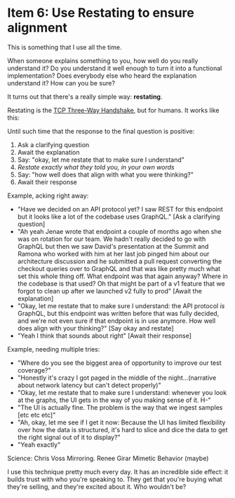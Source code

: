 # Item 6: Use Restating to ensure alignment

This is something that I use all the time.

When someone explains something to you, how well do you really understand it? Do you understand it well enough to turn
it into a functional implementation? Does everybody else who heard the explanation understand it? How can you be sure?

It turns out that there's a really simple way: **restating**.

Restating is the [TCP Three-Way Handshake](https://www.guru99.com/tcp-3-way-handshake.html), but for humans. It works like this:

Until such time that the response to the final question is positive:

1. Ask a clarifying question
1. Await the explanation
1. Say: "okay, let me restate that to make sure I understand"
1. _Restate exactly what they told you, in your own words_
1. Say: "how well does that align with what you were thinking?"
1. Await their response

Example, acking right away:

- "Have we decided on an API protocol yet? I saw REST for this endpoint but it looks like a lot of the codebase uses GraphQL." [Ask a clarifying question]
- "Ah yeah Jenae wrote that endpoint a couple of months ago when she was on rotation for our team. We hadn't really decided to go with GraphQL but then we saw David's presentation at the Summit and Ramona who worked with him at her last job pinged him about our architecture discussion and he submitted a pull request converting the checkout queries over to GraphQL and that was like pretty much what set this whole thing off. What endpoint was that again anyway? Where in the codebase is that used? Oh that might be part of a v1 feature that we forgot to clean up after we launched v2 fully to prod" [Await the explanation]
- "Okay, let me restate that to make sure I understand: the API protocol _is_ GraphQL, but this endpoint was written before that was fully decided, and we're not even sure if that endpoint is in use anymore. How well does align with your thinking?" [Say okay and restate]
- "Yeah I think that sounds about right" [Await their response]

Example, needing multiple tries:

- "Where do you see the biggest area of opportunity to improve our test coverage?"
- "Honestly it's crazy I got paged in the middle of the night...(narrative about network latency but can't detect properly)"
- "Okay, let me restate that to make sure I understand: whenever you look at the graphs, the UI gets in the way of you making sense of it. H-"
- "The UI is actually fine. The problem is the way that we ingest samples [etc etc etc]"
- "Ah, okay, let me see if I get it now: Because the UI has limited flexibility over how the data is structured, it's hard to slice and dice the data to get the right signal out of it to display?"
- "Yeah exactly"

Science: Chris Voss Mirroring. Renee Girar Mimetic Behavior (maybe)

I use this technique pretty much every day. It has an incredible side effect: it builds trust with who you're speaking to. They get that you're buying what they're selling, and they're excited about it. Who wouldn't be?
